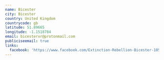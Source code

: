 ```yaml
---
name: Bicester
city: Bicester
country: United Kingdom
countrycode: gb
latitude: 51.89665
longitude: -1.1518784
email: bicesterxr@protonmail.com
publiciseemail: true
links:
  facebook: 'https://www.facebook.com/Extinction-Rebellion-Bicester-105598640985041/'
---
```


